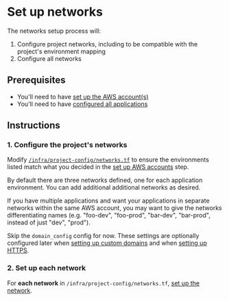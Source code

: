 # Set up networks

The networks setup process will:

1. Configure project networks, including to be compatible with the project's environment mapping
3. Configure all networks

## Prerequisites

* You'll need to have [set up the AWS account(s)](./set-up-aws-accounts.md)
* You'll need to have [configured all applications](./set-up-app-config.md)

## Instructions

### 1. Configure the project's networks

Modify [`/infra/project-config/networks.tf`](/infra/project-config/networks.tf) to ensure the environments listed match what you decided in the [set up AWS accounts](./set-up-aws-accounts.md) step.

By default there are three networks defined, one for each application environment. You can add additional additional networks as desired.

If you have multiple applications and want your applications in separate networks within the same AWS account, you may want to give the networks differentiating names (e.g. "foo-dev", "foo-prod", "bar-dev", "bar-prod", instead of just "dev", "prod").

Skip the `domain_config` config for now. These settings are optionally configured later when [setting up custom domains](./set-up-custom-domains.md) and when [setting up HTTPS](./https-support.md).

### 2. Set up each network

For **each network** in `/infra/project-config/networks.tf`, [set up the network](./set-up-network.md).